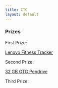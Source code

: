 ```yaml
---
title: CTC
layout: default
---
```

<h3>Prizes</h3>
<p>First Prize:</p><a href="https://www.amazon.in/Lenovo-Heart-Rate-Fitness-Fashion-Black/dp/B0774LT2GD?_encoding=UTF8&%2AVersion%2A=1&%2Aentries%2A=0">Lenovo Fitness Tracker</a>
<p>Second Prize:</p><a href="https://www.amazon.in/SanDisk-Ultra-Dual-32GB-Drive/dp/B01N5KHFG9/ref=sr_1_3?s=computers&ie=UTF8&qid=1513702705&sr=1-3&keywords=pendrive">32 GB OTG Pendrive</a>
<p>Third Prize:</p><a href=""></a>